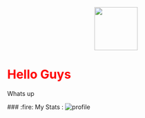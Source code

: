 <div>
<div id="header" align="center">
  <img src="https://media.giphy.com/media/M9gbBd9nbDrOTu1Mqx/giphy.gif" width="100"/>
</div>
  <h1 style="color:red;"> Hello Guys </h1>
  <p>Whats up</p>
<div>
### :fire: My Stats :
<img src="http://github-readme-streak-stats.herokuapp.com?user=ombhamare4&theme=dark&background=000000)](https://git.io/streak-stats)" alt="profile">

